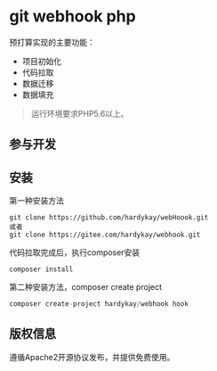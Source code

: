 git webhook php
===============

预打算实现的主要功能：

 + 项目初始化
 + 代码拉取
 + 数据迁移
 + 数据填充


> 运行环境要求PHP5.6以上。
## 参与开发

## 安装
第一种安装方法
```
git clone https://github.com/hardykay/webHoook.git
或者
git clone https://gitee.com/hardykay/webhook.git
```

代码拉取完成后，执行composer安装
```
composer install
```      
第二种安装方法，composer create project
```php               
composer create-project hardykay/webhook hook
```
## 版权信息

遵循Apache2开源协议发布，并提供免费使用。
